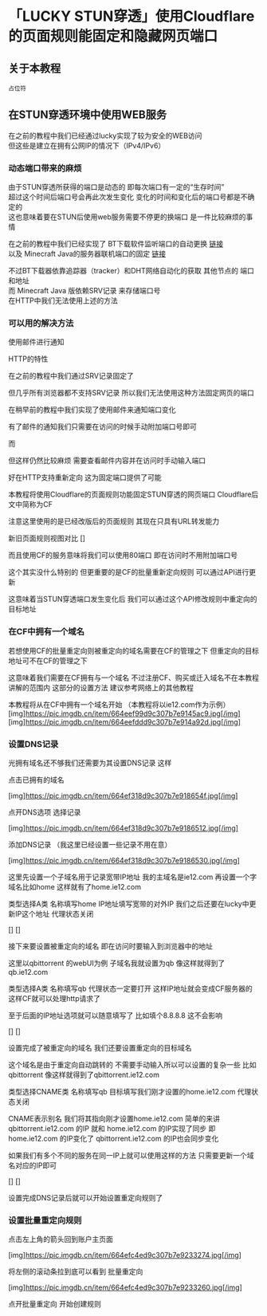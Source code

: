 # 「LUCKY STUN穿透」使用Cloudflare的页面规则能固定和隐藏网页端口


## 关于本教程


```
占位符
```


## 在STUN穿透环境中使用WEB服务

在之前的教程中我们已经通过lucky实现了较为安全的WEB访问  
但这些是建立在拥有公网IP的情况下（IPv4/IPv6）  


### 动态端口带来的麻烦

由于STUN穿透所获得的端口是动态的 即每次端口有一定的“生存时间”  
超过这个时间后端口号会再此次发生变化 变化的时间和变化后的端口号都是不确定的  
这也意味着要在STUN后使用web服务需要不停更的换端口 是一件比较麻烦的事情  

在之前的教程中我们已经实现了 BT下载软件监听端口的自动更换 [链接](https://www.bilibili.com/read/cv31006420/)   
以及 Minecraft Java的服务器联机端口的固定 [链接](https://www.bilibili.com/read/cv31482590/)  

不过BT下载器依靠追踪器（tracker）和DHT网络自动化的获取 其他节点的  端口和地址  
而 Minecraft Java 版依赖SRV记录 来存储端口号  
在HTTP中我们无法使用上述的方法  


### 可以用的解决方法


使用邮件进行通知


HTTP的特性








在之前的教程中我们通过SRV记录固定了


但几乎所有浏览器都不支持SRV记录 所以我们无法使用这种方法固定网页的端口

在稍早前的教程中我们实现了使用邮件来通知端口变化

有了邮件的通知我们只需要在访问的时候手动附加端口号即可



而

但这样仍然比较麻烦 需要查看邮件内容并在访问时手动输入端口





好在HTTP支持重新定向 这为固定端口提供了可能



本教程将使用Cloudflare的页面规则功能固定STUN穿透的网页端口
Cloudflare后文中简称为CF

注意这里使用的是已经改版后的页面规则
其现在只具有URL转发能力

新旧页面规则视图对比
[]


而且使用CF的服务意味将我们可以使用80端口 
即在访问时不用附加端口号





这个其实没什么特别的 但更重要的是CF的批量重新定向规则
可以通过API进行更新

这意味着当STUN穿透端口发生变化后
我们可以通过这个API修改规则中重定向的目标地址






### 在CF中拥有一个域名


若想使用CF的批量重定向则被重定向的域名需要在CF的管理之下 但重定向的目标地址可不在CF的管理之下

这意味着我们需要在CF拥有与一个域名
不过注册CF、购买或迁入域名不在本教程讲解的范围内
这部分的设置方法 建议参考网络上的其他教程

本教程将从在CF中拥有一个域名开始
（本教程将以ie12.com作为示例）
[img]https://pic.imgdb.cn/item/664eef99d9c307b7e9145ac9.jpg[/img]
[img]https://pic.imgdb.cn/item/664eefddd9c307b7e914a92d.jpg[/img]

### 设置DNS记录

光拥有域名还不够我们还需要为其设置DNS记录
这样

点击已拥有的域名

[img]https://pic.imgdb.cn/item/664ef318d9c307b7e918654f.jpg[/img]

点开DNS选项 选择记录

[img]https://pic.imgdb.cn/item/664ef318d9c307b7e9186512.jpg[/img]

添加DNS记录
（我这里已经设置一些记录不用在意）

[img]https://pic.imgdb.cn/item/664ef318d9c307b7e9186530.jpg[/img]

这里先设置一个子域名用于记录宽带IP地址
我的主域名是ie12.com 再设置一个字域名比如home 
这样就有了home.ie12.com

类型选择A类 名称填写home IP地址填写宽带的对外IP
我们之后还要在lucky中更新IP这个地址
代理状态关闭

[]
[]

接下来要设置被重定向的域名
即在访问时要输入到浏览器中的地址

这里以qbittorrent 的webUI为例
子域名我就设置为qb
像这样就得到了qb.ie12.com

类型选择A类 名称填写qb 
代理状态一定要打开 这样IP地址就会变成CF服务器的
这样CF就可以处理http请求了

至于后面的IP地址选项就可以随意填写了
比如填个8.8.8.8 这不会影响

[]
[]

设置完成了被重定向的域名
我们还要设置重定向的目标域名

这个域名是由于重定向自动跳转的
不需要手动输入所以可以设置的复杂一些
比如qbittorrent
像这样就得到了qbittorrent.ie12.com

类型选择CNAME类 名称填写qb 
目标填写我们刚才设置的home.ie12.com 代理状态关闭 

CNAME表示别名 我们将其指向刚才设置home.ie12.com
简单的来讲 qbittorrent.ie12.com 的IP 就和 home.ie12.com 的IP实现了同步
即home.ie12.com 的IP变化了 qbittorrent.ie12.com 的IP也会同步变化

如果我们有多个不同的服务在同一IP上就可以使用这样的方法
只需要更新一个域名对应的IP即可

[]
[]

设置完成DNS记录后就可以开始设置重定向规则了


### 设置批量重定向规则

点击左上角的箭头回到账户主页面

[img]https://pic.imgdb.cn/item/664efc4ed9c307b7e9233274.jpg[/img]

将左侧的滚动条拉到底可以看到 批量重定向

[img]https://pic.imgdb.cn/item/664efc4ed9c307b7e9233260.jpg[/img]

点开批量重定向 开始创建规则











